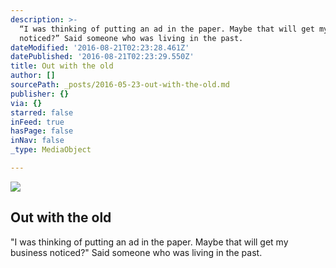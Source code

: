 ```yaml
---
description: >-
  “I was thinking of putting an ad in the paper. Maybe that will get my business
  noticed?” Said someone who was living in the past.
dateModified: '2016-08-21T02:23:28.461Z'
datePublished: '2016-08-21T02:23:29.550Z'
title: Out with the old
author: []
sourcePath: _posts/2016-05-23-out-with-the-old.md
publisher: {}
via: {}
starred: false
inFeed: true
hasPage: false
inNav: false
_type: MediaObject

---
```

<article style=""><img src="https://s3-us-west-2.amazonaws.com/the-grid-img/p/c7f88950c1e9e83dfe4f1efa1551cf6cd8bc5a53.jpg" /><h1>Out with the old</h1></article>

"I was thinking of putting an ad in the paper. Maybe that will get my business noticed?" Said someone who was living in the past.